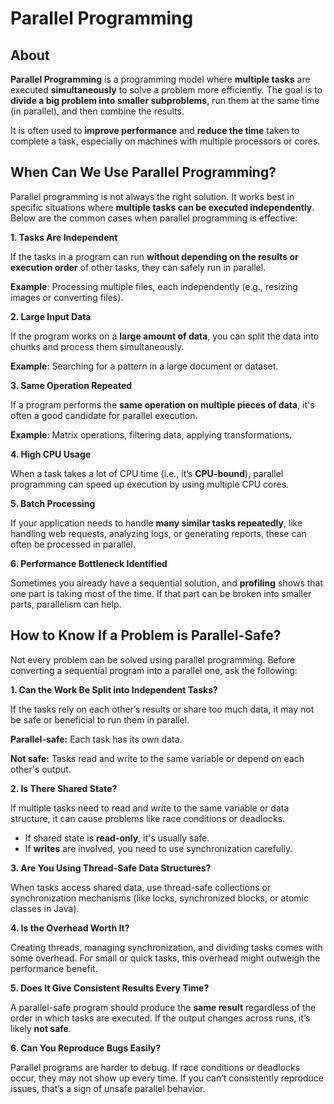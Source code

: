 # Parallel Programming

## About

**Parallel Programming** is a programming model where **multiple tasks** are executed **simultaneously** to solve a problem more efficiently. The goal is to **divide a big problem into smaller subproblems**, run them at the same time (in parallel), and then combine the results.

It is often used to **improve performance** and **reduce the time** taken to complete a task, especially on machines with multiple processors or cores.

## **When Can We Use Parallel Programming?**

Parallel programming is not always the right solution. It works best in specific situations where **multiple tasks can be executed independently**. Below are the common cases when parallel programming is effective:

**1. Tasks Are Independent**

If the tasks in a program can run **without depending on the results or execution order** of other tasks, they can safely run in parallel.

**Example**: Processing multiple files, each independently (e.g., resizing images or converting files).

**2. Large Input Data**

If the program works on a **large amount of data**, you can split the data into chunks and process them simultaneously.

**Example**: Searching for a pattern in a large document or dataset.

**3. Same Operation Repeated**

If a program performs the **same operation on multiple pieces of data**, it's often a good candidate for parallel execution.

**Example**: Matrix operations, filtering data, applying transformations.

**4. High CPU Usage**

When a task takes a lot of CPU time (i.e., it’s **CPU-bound**), parallel programming can speed up execution by using multiple CPU cores.

**5. Batch Processing**

If your application needs to handle **many similar tasks repeatedly**, like handling web requests, analyzing logs, or generating reports, these can often be processed in parallel.

**6. Performance Bottleneck Identified**

Sometimes you already have a sequential solution, and **profiling** shows that one part is taking most of the time. If that part can be broken into smaller parts, parallelism can help.

## **How to Know If a Problem is Parallel-Safe?**

Not every problem can be solved using parallel programming. Before converting a sequential program into a parallel one, ask the following:

**1. Can the Work Be Split into Independent Tasks?**

If the tasks rely on each other’s results or share too much data, it may not be safe or beneficial to run them in parallel.

**Parallel-safe:** Each task has its own data.

**Not safe:** Tasks read and write to the same variable or depend on each other's output.

**2. Is There Shared State?**

If multiple tasks need to read and write to the same variable or data structure, it can cause problems like race conditions or deadlocks.

* If shared state is **read-only**, it's usually safe.
* If **writes** are involved, you need to use synchronization carefully.

**3. Are You Using Thread-Safe Data Structures?**

When tasks access shared data, use thread-safe collections or synchronization mechanisms (like locks, synchronized blocks, or atomic classes in Java).

**4. Is the Overhead Worth It?**

Creating threads, managing synchronization, and dividing tasks comes with some overhead. For small or quick tasks, this overhead might outweigh the performance benefit.

**5. Does It Give Consistent Results Every Time?**

A parallel-safe program should produce the **same result** regardless of the order in which tasks are executed. If the output changes across runs, it’s likely **not safe**.

**6. Can You Reproduce Bugs Easily?**

Parallel programs are harder to debug. If race conditions or deadlocks occur, they may not show up every time. If you can’t consistently reproduce issues, that’s a sign of unsafe parallel behavior.





